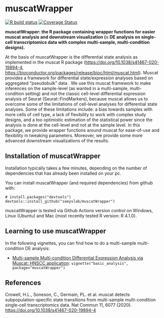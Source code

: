 <!-- README.md is generated from README.Rmd. Please edit that file -->
<!-- github markdown built using
rmarkdown::render("README.Rmd",output_format = "md_document")
-->

# muscatWrapper

<!-- badges: start -->

[![R build
status](https://github.com/saeyslab/muscatWrapper/workflows/R-CMD-check-bioc/badge.svg)](https://github.com/saeyslab/muscatWrapper/actions)
[![Coverage
Status](https://codecov.io/gh/saeyslab/muscatWrapper/branch/master/graph/badge.svg?token=0X627I4TM7)](https://codecov.io/gh/saeyslab/muscatWrapper)
<!-- badges: end -->

**muscatWrapper: the R package containing wrapper functions for easier
muscat analysis and downstream visualization (= DE analysis on
single-cell transcriptomics data with complex multi-sample,
multi-condition designs).**

At the basis of muscatWrapper is the differential state analysis as
implemented in the muscat R package
(<https://doi.org/10.1038/s41467-020-19894-4>,
<https://bioconductor.org/packages/release/bioc/html/muscat.html>).
Muscat provides a framework for differential state/expression analyses
based on aggregated “pseudobulk” data . We use this muscat framework to
make inferences on the sample-level (as wanted in a multi-sample,
multi-condition setting) and not the classic cell-level differential
expression analysis of Seurat (Seurat::FindMarkers), because muscat
allows us to overcome some of the limitations of cell-level analyses for
differential state analyses. Some of these limitations include: a bias
towards samples with more cells of cell type, a lack of flexibility to
work with complex study designs, and a too optimistic estimation of the
statistical power since the analysis is done at the cell-level and not
at the sample level. In this package, we provide wrapper functions
around muscat for ease-of-use and flexibility in tweaking parameters.
Moreover, we provide some more advanced downstream visualizations of the
results.

## Installation of muscatWrapper

Installation typically takes a few minutes, depending on the number of
dependencies that has already been installed on your pc.

You can install muscatWrapper (and required dependencies) from github
with:

    # install.packages("devtools")
    devtools::install_github("saeyslab/muscatWrapper")

muscatWrapper is tested via Github Actions version control on Windows,
Linux (Ubuntu) and Mac (most recently tested R version: R 4.1.0).

## Learning to use muscatWrapper

In the following vignettes, you can find how to do a multi-sample
multi-condition DE analysis:

-   [Multi-sample Multi-condition Differential Expression Analysis via
    Muscat: HNSCC application](vignettes/basic_analysis.md):
    `vignette("basic_analysis", package="muscatWrapper")`

## References

Crowell, H.L., Soneson, C., Germain, PL. et al. muscat detects
subpopulation-specific state transitions from multi-sample
multi-condition single-cell transcriptomics data. Nat Commun 11, 6077
(2020). <https://doi.org/10.1038/s41467-020-19894-4>
